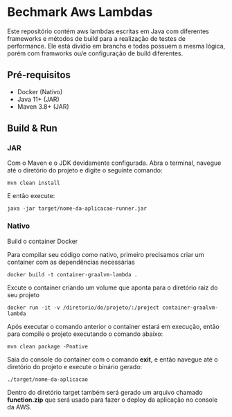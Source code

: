 # Bechmark Aws Lambdas
Este repositório contém aws lambdas escritas em Java com diferentes frameworks e métodos de build para a realização de testes de performance. Ele
está dividio em branchs e todas possuem a mesma lógica, porém com framworks ou/e configuração de build diferentes.

## Pré-requisitos
-  Docker (Nativo)
-  Java 11+ (JAR)
-  Maven 3.8+ (JAR)

## Build & Run
### JAR
Com o Maven e o JDK devidamente configurada. Abra o terminal, navegue até o diretório do projeto e digite o seguinte comando:
```
mvn clean install
```
E então execute:
```
java -jar target/nome-da-aplicacao-runner.jar
```
### Nativo
Build o container Docker

Para compilar seu código como nativo, primeiro precisamos criar um container com as dependências necessárias 
```
docker build -t container-graalvm-lambda .
```
Excute o container criando um volume que aponta para o diretório raiz do seu projeto
```
docker run -it -v /diretorio/do/projeto/:/project container-graalvm-lambda
```
Após executar o comando anterior o container estará em execução, então para compile o projeto executando o comando abaixo:
```
mvn clean package -Pnative
```
Saia do console do container com o comando <b>exit</b>, e então navegue até o diretório do projeto e execute o binário gerado:
```
./target/nome-da-aplicacao
```
Dentro do diretório target também será gerado um arquivo chamado <b>function.zip</b> que será usado para fazer o deploy da aplicação no console da AWS.
